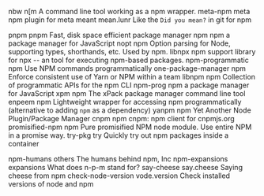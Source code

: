 nbw	n[m	A command line tool working as a npm wrapper.
meta-npm	meta	npm plugin for meta
meant	mean.lunr	Like the `Did you mean?` in git for npm


pnpm	pnpm	Fast, disk space efficient package manager
npm	npm	a package manager for JavaScript
nopt	npm	Option parsing for Node, supporting types, shorthands, etc. Used by npm.
libnpx	npm	support library for npx -- an tool for executing npm-based packages.
npm-programmatic	npm	Use NPM commands programmatically
one-package-manager	npm	Enforce consistent use of Yarn or NPM within a team
libnpm	npm	Collection of programmatic APIs for the npm CLI
npm-prog	npm	a package manager for JavaScript
xpm	npm	The xPack package manager command line tool
enpeem	npm	Lightweight wrapper for accessing npm programmatically (alternative to adding `npm` as a dependency)
yanpm	npm	Yet Another Node Plugin/Package Manager
cnpm	npm	cnpm: npm client for cnpmjs.org
promisified-npm	npm	Pure promisified NPM node module. Use entire NPM in a promise way.
try-pkg	try	Quickly try out npm packages inside a container

npm-humans	others	The humans behind npm, Inc
npm-expansions	expansions	What does n-p-m stand for?
say-cheese	say.cheese	Saying cheese from npm
check-node-version	vode.version	Check installed versions of node and npm
